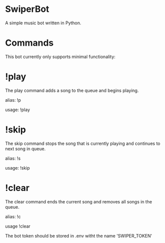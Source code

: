 # SwiperBot
A simple music bot written in Python.

# Commands

This bot currently only supports minimal functionality:

# !play

The play command adds a song to the queue and begins playing.

alias: !p

usage: !play <Youtube video title or url>
  
# !skip

The skip command stops the song that is currently playing and continues to next song in queue.

alias: !s

usage: !skip

# !clear

The clear command ends the current song and removes all songs in the queue.

alias: !c

usage !clear

The bot token should be stored in .env witht the name 'SWIPER_TOKEN'
